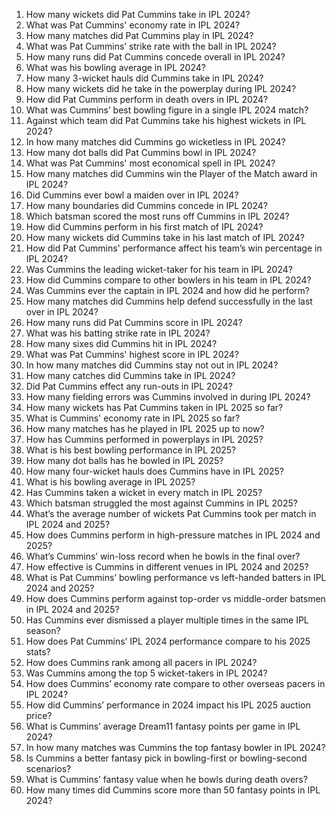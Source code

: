 1. How many wickets did Pat Cummins take in IPL 2024?  
2. What was Pat Cummins' economy rate in IPL 2024?  
3. How many matches did Pat Cummins play in IPL 2024?  
4. What was Pat Cummins’ strike rate with the ball in IPL 2024?  
5. How many runs did Pat Cummins concede overall in IPL 2024?  
6. What was his bowling average in IPL 2024?  
7. How many 3-wicket hauls did Cummins take in IPL 2024?  
8. How many wickets did he take in the powerplay during IPL 2024?  
9. How did Pat Cummins perform in death overs in IPL 2024?  
10. What was Cummins’ best bowling figure in a single IPL 2024 match?  
11. Against which team did Pat Cummins take his highest wickets in IPL 2024?  
12. In how many matches did Cummins go wicketless in IPL 2024?  
13. How many dot balls did Pat Cummins bowl in IPL 2024?  
14. What was Pat Cummins' most economical spell in IPL 2024?  
15. How many matches did Cummins win the Player of the Match award in IPL 2024?  
16. Did Cummins ever bowl a maiden over in IPL 2024?  
17. How many boundaries did Cummins concede in IPL 2024?  
18. Which batsman scored the most runs off Cummins in IPL 2024?  
19. How did Cummins perform in his first match of IPL 2024?  
20. How many wickets did Cummins take in his last match of IPL 2024?  
21. How did Pat Cummins' performance affect his team’s win percentage in IPL 2024?  
22. Was Cummins the leading wicket-taker for his team in IPL 2024?  
23. How did Cummins compare to other bowlers in his team in IPL 2024?  
24. Was Cummins ever the captain in IPL 2024 and how did he perform?  
25. How many matches did Cummins help defend successfully in the last over in IPL 2024?  
26. How many runs did Pat Cummins score in IPL 2024?  
27. What was his batting strike rate in IPL 2024?  
28. How many sixes did Cummins hit in IPL 2024?  
29. What was Pat Cummins' highest score in IPL 2024?  
30. In how many matches did Cummins stay not out in IPL 2024?  
31. How many catches did Cummins take in IPL 2024?  
32. Did Pat Cummins effect any run-outs in IPL 2024?  
33. How many fielding errors was Cummins involved in during IPL 2024?  
34. How many wickets has Pat Cummins taken in IPL 2025 so far?  
35. What is Cummins' economy rate in IPL 2025 so far?  
36. How many matches has he played in IPL 2025 up to now?  
37. How has Cummins performed in powerplays in IPL 2025?  
38. What is his best bowling performance in IPL 2025?  
39. How many dot balls has he bowled in IPL 2025?  
40. How many four-wicket hauls does Cummins have in IPL 2025?  
41. What is his bowling average in IPL 2025?  
42. Has Cummins taken a wicket in every match in IPL 2025?  
43. Which batsman struggled the most against Cummins in IPL 2025?  
44. What’s the average number of wickets Pat Cummins took per match in IPL 2024 and 2025?  
45. How does Cummins perform in high-pressure matches in IPL 2024 and 2025?  
46. What’s Cummins’ win-loss record when he bowls in the final over?  
47. How effective is Cummins in different venues in IPL 2024 and 2025?  
48. What is Pat Cummins’ bowling performance vs left-handed batters in IPL 2024 and 2025?  
49. How does Cummins perform against top-order vs middle-order batsmen in IPL 2024 and 2025?  
50. Has Cummins ever dismissed a player multiple times in the same IPL season?  
51. How does Pat Cummins’ IPL 2024 performance compare to his 2025 stats?  
52. How does Cummins rank among all pacers in IPL 2024?  
53. Was Cummins among the top 5 wicket-takers in IPL 2024?  
54. How does Cummins’ economy rate compare to other overseas pacers in IPL 2024?  
55. How did Cummins’ performance in 2024 impact his IPL 2025 auction price?  
56. What is Cummins’ average Dream11 fantasy points per game in IPL 2024?  
57. In how many matches was Cummins the top fantasy bowler in IPL 2024?  
58. Is Cummins a better fantasy pick in bowling-first or bowling-second scenarios?  
59. What is Cummins’ fantasy value when he bowls during death overs?  
60. How many times did Cummins score more than 50 fantasy points in IPL 2024?